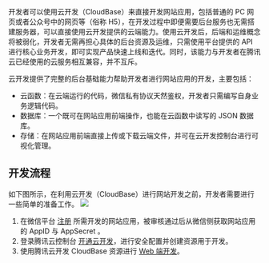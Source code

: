 开发者可以使用云开发（CloudBase）来直接开发网站应用，包括普通的 PC 网页或者公众号中的网页等（俗称 H5），在开发过程中即便需要后台服务也无需搭建服务器，可以直接使用云开发提供的云端能力。使用云开发后，后端和运维概念将被弱化，开发者无需再担心具体的后台资源及运维，只需使用平台提供的 API 进行核心业务开发，即可实现产品快速上线和迭代。同时，该能力与开发者在腾讯云已经使用的云服务相互兼容，并不互斥。

云开发提供了完整的后台基础能力帮助开发者进行网站应用的开发，主要包括：

- 云函数：在云端运行的代码，微信私有协议天然鉴权，开发者只需编写自身业务逻辑代码。
- 数据库：一个既可在网站应用前端操作，也能在云函数中读写的 JSON 数据库。
- 存储：在网站应用前端直接上传或下载云端文件，并可在云开发控制台进行可视化管理。

## 开发流程

如下图所示，在利用云开发（CloudBase）进行网站开发之前，开发者需要进行一些简单的准备工作。
![](https://main.qcloudimg.com/raw/8189e80bc38b2cb137eea806e2a2e0f8.png)

1. 在微信平台 [注册](https://cloud.tencent.com/document/product/876/34609) 所需开发的网站应用，被审核通过后从微信侧获取网站应用的 AppID 与 AppSecret 。
2. 登录腾讯云控制台 [开通云开发](https://cloud.tencent.com/document/product/876/34607)，进行安全配置并创建资源用于开发。
3. 使用腾讯云开发 CloudBase 资源进行 [Web 端开发](https://cloud.tencent.com/document/product/876/34608)。
